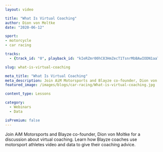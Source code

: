 ```yaml
---
layout: video

title: "What Is Virtual Coaching"
author: Dion von Moltke
date: "2020-06-12"

sport:
- motorcycle
- car racing

tracks:
  - {track_id: "0", playback_id: "kIeRZmr00hC83HmZecT1TsnrMbBAwIODN1aaTyoIFnKA", lesson_name: "What Is Virtual Coaching", lesson_desc: "Join AiM Motorsports and Blayze co-founder, Dion von Moltke for a discussion about virtual coaching. Learn how Blayze coaches use motorsport athletes video and data to give their coaching advice."}

slug: what-is-virtual-coaching

meta_title: "What Is Virtual Coaching"
meta_description: Join AiM Motorsports and Blayze co-founder, Dion von Moltke for a discussion about virtual coaching. Learn how Blayze coaches use motorsport athletes video and data to give their coaching advice.
featured_image: /images/blogs/car-racing/What-is-virtual-coaching.jpg

content_type: Lessons

category:
  - Webinars
  - Data

isPremium: false
---
```


Join AiM Motorsports and Blayze co-founder, Dion von Moltke for a discussion about virtual coaching. Learn how Blayze coaches use motorsport athletes video and data to give their coaching advice.